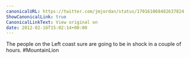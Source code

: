 ```yaml
---
canonicalURL: https://twitter.com/jmjordan/status/170161068482637824
ShowCanonicalLink: true
CanonicalLinkText: View original on
date: 2012-02-16T15:02:14+00:00
---
```

The people on the Left coast sure are going to be in shock in a couple of hours. #MountainLion